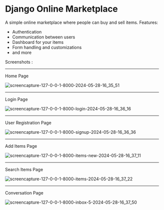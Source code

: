 
# Django Online Marketplace

A simple online marketplace where people can buy and sell items. Features:
- Authentication
- Communication between users
- Dashboard for your items
- Form handling and customizations
- and more

Screenshots : 
<hr>
Home Page

![screencapture-127-0-0-1-8000-2024-05-28-16_35_51](https://github.com/Zeel-13/Django-Online-marketplace/assets/136904394/724273dd-a14d-4001-903a-77592801fd05)
<hr>
Login Page

![screencapture-127-0-0-1-8000-login-2024-05-28-16_36_16](https://github.com/Zeel-13/Django-Online-marketplace/assets/136904394/52b7bf56-9d51-4d56-a798-de16c7f51a16)
<hr>
User Registration Page

![screencapture-127-0-0-1-8000-signup-2024-05-28-16_36_36](https://github.com/Zeel-13/Django-Online-marketplace/assets/136904394/60259b57-fb8f-4a2a-ae65-145cd264a770)
<hr>
Add Items Page

![screencapture-127-0-0-1-8000-items-new-2024-05-28-16_37_11](https://github.com/Zeel-13/Django-Online-marketplace/assets/136904394/be6f22a9-769c-4767-83bd-7145f923664b)
<hr>
Search Items Page

![screencapture-127-0-0-1-8000-items-2024-05-28-16_37_22](https://github.com/Zeel-13/Django-Online-marketplace/assets/136904394/187930ea-97b6-4ce8-a819-906f0cb206be)
<hr>
Conversation Page

![screencapture-127-0-0-1-8000-inbox-5-2024-05-28-16_37_50](https://github.com/Zeel-13/Django-Online-marketplace/assets/136904394/acdfe286-3531-4f64-a615-30c1e210324b)

